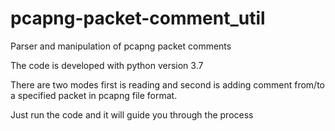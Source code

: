# pcapng-packet-comment_util
Parser and manipulation of pcapng packet comments

The code is developed with python version 3.7

There are two modes first is reading and second is adding comment from/to a specified packet in pcapng file format.

Just run the code and it will guide you through the process